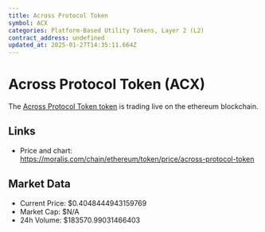 ```yaml
---
title: Across Protocol Token
symbol: ACX
categories: Platform-Based Utility Tokens, Layer 2 (L2)
contract_address: undefined
updated_at: 2025-01-27T14:35:11.664Z
---
```


# Across Protocol Token (ACX)
The [Across Protocol Token token](https://moralis.com/chain/ethereum/token/price/across-protocol-token) is trading live on the ethereum blockchain.

## Links
- Price and chart: https://moralis.com/chain/ethereum/token/price/across-protocol-token

## Market Data
- Current Price: $0.4048444943159769
- Market Cap: $N/A
- 24h Volume: $183570.99031466403

